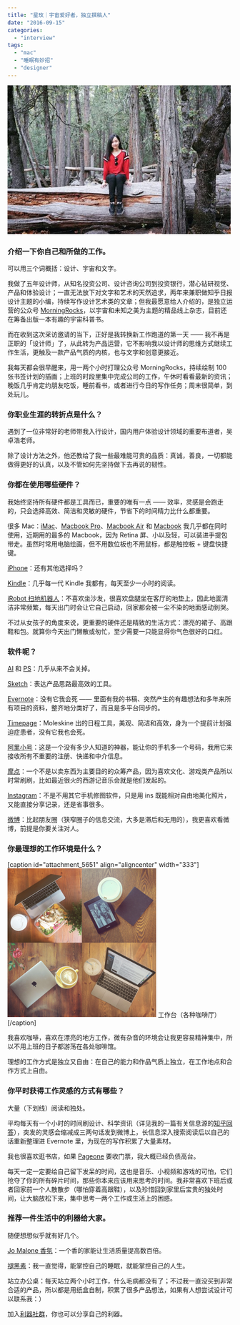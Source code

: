```yaml
---
title: "星玫｜宇宙爱好者，独立撰稿人"
date: "2016-09-15"
categories: 
  - "interview"
tags: 
  - "mac"
  - "睡眠有妙招"
  - "designer"
---
```


![](/images/44001-500x333.jpg)

### 介绍一下你自己和所做的工作。

可以用三个词概括：设计、宇宙和文字。

我做了五年设计师，从知名投资公司、设计咨询公司到投资银行，潜心钻研视觉、产品和体验设计；一直无法放下对文字和艺术的天然追求，两年来兼职做知乎日报设计主题的小编，持续写作设计艺术类的文章；但我最愿意给人介绍的，是独立运营的公众号 [MorningRocks](https://mp.weixin.qq.com/s?__biz=MzI1MTA0MDk4NQ==&mid=400748424&idx=1&sn=d4768017e1d8b336f51abfd23344ddf3&scene=4)，以宇宙和未知之美为主题的精品线上杂志，目前还在筹备出版一本有趣的宇宙科普书。

而在收到这次采访邀请的当下，正好是我转换新工作跑道的第一天 —— 我不再是正职的「设计师」了，从此转为产品运营，它不影响我以设计师的思维方式继续工作生活，更触及一款产品气质的内核，也与文字和创意更接近。

我每天都会很早醒来，用一两个小时打理公众号 MorningRocks，持续绘制 100 张书签计划的插画；上班的时段里集中完成公司的工作，午休时看看最新的资讯；晚饭几乎肯定约朋友吃饭，睡前看书，或者进行今日的写作任务；周末很简单，到处玩儿。

### 你职业生涯的转折点是什么？

遇到了一位非常好的老师带我入行设计，国内用户体验设计领域的重要布道者，吴卓浩老师。

除了设计方法之外，他还教给了我一些最难能可贵的品质：真诚，善良，一切都能做得更好的认真，以及不管如何先坚持做下去再说的韧性。

### 你都在使用哪些硬件？

我始终坚持所有硬件都是工具而已，重要的唯有一点 —— 效率，灵感是会跑走的，只会选择高效、简洁和灵敏的硬件，节省下的时间精力比什么都重要。

很多 Mac：[iMac](https://www.apple.com/imac/)、[Macbook Pro](https://www.apple.com/macbook-pro/)、[Macbook Air](https://www.apple.com/macbook-air/) 和 [Macbook](https://www.apple.com/macbook/) 我几乎都在同时使用，近期用的最多的 Macbook，因为 Retina 屏、小以及轻，可以装进手提包带走。虽然时常用电脑绘画，但不用数位板也不用鼠标，都是触控板 + 键盘快捷键。

[iPhone](https://www.apple.com/iphone/)：还有其他选择吗？

[Kindle](https://www.amazon.cn/Kindle%E5%95%86%E5%BA%97/b/ref=topnav_storetab_kinc?ie=UTF8&node=116087071)：几乎每一代 Kindle 我都有，每天至少一小时的阅读。

[iRobot 扫地机器人](https://www.irobot-cn.cn/)：不喜欢坐沙发，很喜欢盘腿坐在客厅的地垫上，因此地面清洁非常频繁，每天出门时会让它自己启动，回家都会被一尘不染的地面感动到哭。

不过从女孩子的角度来说，更重要的硬件还是精致的生活方式：漂亮的裙子、高跟鞋和包。就算你今天出门懒散或匆忙，至少需要一只能显得你气色很好的口红。

### 软件呢？

[AI](https://www.adobe.com/cn/products/cs6/illustrator.html) 和 [PS](https://www.adobe.com/cn/products/cs6/photoshop.html?promoid=KLXLS)：几乎从来不会关掉。

[Sketch](https://www.sketchapp.com/)：表达产品思路最高效的工具。

[Evernote](https://www.yinxiang.com/?from=evernote)：没有它我会死 —— 里面有我的书稿、突然产生的有趣想法和多年来所有项目的资料，整齐地分类好了，而且是多平台同步的。

[Timepage](https://www.moleskine.com/microsites/apps/timepage)：Moleskine 出的日程工具，美观、简洁和高效，身为一个提前计划强迫症患者，没有它我也会死。

[阿里小号](https://www.aliqin.cn/)：这是一个没有多少人知道的神器，能让你的手机多一个号码，我用它来接收所有不重要的注册、快递和中介信息。

[摩点](https://www.modian.com/)：一个不是以卖东西为主要目的的众筹产品，因为喜欢文化、游戏类产品所以时常刷刷，比如最近很火的西游记音乐会就是他们发起的。

[Instagram](https://www.instagram.com/)：不是不用其它手机修图软件，只是用 ins 既能相对自由地美化照片，又能直接分享记录，还是省事很多。

[微博](https://weibo.com/)：比起朋友圈（狭窄圈子的信息交流，大多是滞后和无用的），我更喜欢看微博，前提是你要关注对人。

### 你最理想的工作环境是什么？

\[caption id="attachment\_5651" align="aligncenter" width="333"\]![%e5%b7%a5%e4%bd%9c%e5%8f%b0%ef%bc%88%e5%90%84%e7%a7%8d%e5%92%96%e5%95%a1%e5%8e%85%ef%bc%89](/images/14918-333x333.png) 工作台（各种咖啡厅）\[/caption\]

我喜欢咖啡，喜欢在漂亮的地方工作，微有杂音的环境会让我更容易精神集中，所以不用上班的日子都游荡在各处咖啡馆。

理想的工作方式是独立又自由：在自己的能力和作品气质上独立，在工作地点和合作方式上自由。

### 你平时获得工作灵感的方式有哪些？

大量（下划线）阅读和独处。

平均每天有一个小时的时间刷设计、科学资讯（详见我的一篇有关信息源的[知乎回答](https://www.zhihu.com/question/22587846/answer/32896374)），突发的灵感会缩减成三两句话发到微博上，长信息深入搜索阅读后以自己的话重新整理进 Evernote 里，为现在的写作积累了大量素材。

我也很喜欢逛书店，如果 [Pageone](https://zh.wikipedia.org/wiki/%E8%91%89%E5%A3%B9%E5%A0%82) 要收门票，我大概已经负债高台。

每天一定一定要给自己留下发呆的时间，这也是音乐、小视频和游戏的可怕，它们抢夺了你的所有碎片时间，那些你本来应该用来思考的时间。我非常喜欢下班后或者回家前一个人散散步（哪怕穿着高跟鞋），以及珍惜回到家里后宝贵的独处时间，让大脑放松下来，集中思考一两个工作或生活上的困惑。

### 推荐一件生活中的利器给大家。

随便想想似乎就有好几个。

[Jo Malone 香氛](https://www.jomalone.com.cn/products/3551)：一个香的家能让生活质量提高数百倍。

[褪黑素](https://zh.wikipedia.org/zh/%E8%A4%AA%E9%BB%91%E7%B4%A0)：我一直觉得，能掌控自己的睡眠，就能掌控自己的人生。

站立办公桌：每天站立两个小时工作，什么毛病都没有了；不过我一直没买到非常合适的产品，所以都是用纸盒自制，积累了很多产品想法，如果有人想尝试设计可以联系我：）

加入[利器社群](https://liqi.io/community/)，你也可以分享自己的利器。
